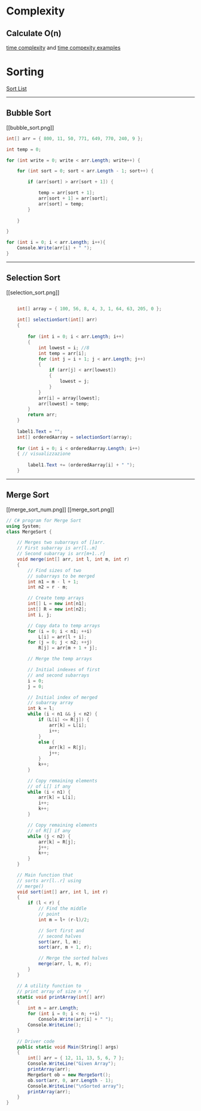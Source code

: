 # Complexity

## Calculate O(n)
[time complexity](https://adrianmejia.com/how-to-find-time-complexity-of-an-algorithm-code-big-o-notation/) and [time compexity examples](https://adrianmejia.com/most-popular-algorithms-time-complexity-every-programmer-should-know-free-online-tutorial-course/#Binary-search)

# Sorting
[Sort List](https://www.bigocheatsheet.com/)

---
## Bubble Sort
[[bubble_sort.png]]
```csharp
int[] arr = { 800, 11, 50, 771, 649, 770, 240, 9 };

int temp = 0;

for (int write = 0; write < arr.Length; write++) {

    for (int sort = 0; sort < arr.Length - 1; sort++) {

        if (arr[sort] > arr[sort + 1]) {

            temp = arr[sort + 1];
            arr[sort + 1] = arr[sort];
            arr[sort] = temp;
        }
	
    }

}

for (int i = 0; i < arr.Length; i++){
    Console.Write(arr[i] + " ");
}
```

---
## Selection Sort
[[selection_sort.png]]
``` csharp

	int[] array = { 100, 56, 8, 4, 3, 1, 64, 63, 205, 0 };
	
	int[] selectionSort(int[] arr)
	{
	
		for (int i = 0; i < arr.Length; i++)
		{
			int lowest = i; //8
			int temp = arr[i];
			for (int j = i + 1; j < arr.Length; j++)
			{
				if (arr[j] < arr[lowest])
				{
					lowest = j;
				}
			}
			arr[i] = array[lowest];
			arr[lowest] = temp;
		}
		return arr;
	}
	
	label1.Text = "";
	int[] orderedAarray = selectionSort(array);
	
	for (int i = 0; i < orderedAarray.Length; i++)
	{ // visualizzazione 
	
		label1.Text += (orderedAarray[i] + " ");
	}
```

---
## Merge Sort
[[merge_sort_num.png]] [[merge_sort.png]]
``` csharp
// C# program for Merge Sort
using System;
class MergeSort {

	// Merges two subarrays of []arr.
	// First subarray is arr[l..m]
	// Second subarray is arr[m+1..r]
	void merge(int[] arr, int l, int m, int r)
	{
		// Find sizes of two
		// subarrays to be merged
		int n1 = m - l + 1;
		int n2 = r - m;

		// Create temp arrays
		int[] L = new int[n1];
		int[] R = new int[n2];
		int i, j;

		// Copy data to temp arrays
		for (i = 0; i < n1; ++i)
			L[i] = arr[l + i];
		for (j = 0; j < n2; ++j)
			R[j] = arr[m + 1 + j];

		// Merge the temp arrays

		// Initial indexes of first
		// and second subarrays
		i = 0;
		j = 0;

		// Initial index of merged
		// subarray array
		int k = l;
		while (i < n1 && j < n2) {
			if (L[i] <= R[j]) {
				arr[k] = L[i];
				i++;
			}
			else {
				arr[k] = R[j];
				j++;
			}
			k++;
		}

		// Copy remaining elements
		// of L[] if any
		while (i < n1) {
			arr[k] = L[i];
			i++;
			k++;
		}

		// Copy remaining elements
		// of R[] if any
		while (j < n2) {
			arr[k] = R[j];
			j++;
			k++;
		}
	}

	// Main function that
	// sorts arr[l..r] using
	// merge()
	void sort(int[] arr, int l, int r)
	{
		if (l < r) {
			// Find the middle
			// point
			int m = l+ (r-l)/2;

			// Sort first and
			// second halves
			sort(arr, l, m);
			sort(arr, m + 1, r);

			// Merge the sorted halves
			merge(arr, l, m, r);
		}
	}

	// A utility function to
	// print array of size n */
	static void printArray(int[] arr)
	{
		int n = arr.Length;
		for (int i = 0; i < n; ++i)
			Console.Write(arr[i] + " ");
		Console.WriteLine();
	}

	// Driver code
	public static void Main(String[] args)
	{
		int[] arr = { 12, 11, 13, 5, 6, 7 };
		Console.WriteLine("Given Array");
		printArray(arr);
		MergeSort ob = new MergeSort();
		ob.sort(arr, 0, arr.Length - 1);
		Console.WriteLine("\nSorted array");
		printArray(arr);
	}
}
```
